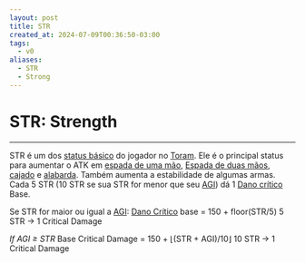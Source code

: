```yaml
---
layout: post
title: STR
created_at: 2024-07-09T00:36:50-03:00
tags:
  - v0
aliases:
  - STR
  - Strong
---
```

# STR: Strength
---
STR é um dos [status básico](api/2024/07/2024-07-09-Toram_Status_basico.md) do jogador no [Toram](_draft/2024/07/2024-07-06-Toram.md). Ele é o principal status para aumentar o ATK em [espada de uma mão](_insight/2024/07/2024-07-09-Toram_One_Handed_Sword.md), [Espada de duas mãos](_insight/2024/07/2024-07-09-Toram_Two_Handed_Sword.md), [cajado](_insight/2024/07/2024-07-09-Toram_Staff.md) e [alabarda](_insight/2024/07/2024-07-09-Toram_Halberd.md). Também aumenta a estabilidade de algumas armas. Cada 5 STR (10 STR se sua STR for menor que seu [AGI](_insight/2024/07/2024-07-09-Toram_AGI.md)) dá 1 [Dano crítico](_insight/2024/07/2024-07-10-Toram_Dano_Critico.md) Base.

Se STR for maior ou igual a [AGI](_insight/2024/07/2024-07-09-Toram_AGI.md):
	[Dano Crítico](_insight/2024/07/2024-07-10-Toram_Dano_Critico.md) base = 150 + floor(STR/5)
5 STR → 1 Critical Damage
  
_If AGI ≥ STR_
Base Critical Damage = 150 + ⌊(STR + AGI)/10⌋
10 STR → 1 Critical Damage
